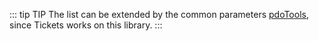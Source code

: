 ::: tip TIP
The list can be extended by the common parameters [pdoTools](/en/components/pdotools/general-properties), since Tickets works on this library.
:::
